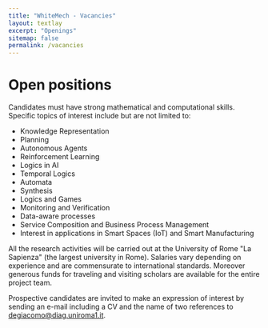 ```yaml
---
title: "WhiteMech - Vacancies"
layout: textlay
excerpt: "Openings"
sitemap: false
permalink: /vacancies
---
```


# Open positions

Candidates must have strong mathematical and computational skills. Specific topics of interest include but are not limited to:

- Knowledge Representation
- Planning
- Autonomous Agents
- Reinforcement Learning
- Logics in AI
- Temporal Logics
- Automata
- Synthesis
- Logics and Games
- Monitoring and Verification
- Data-aware processes
- Service Composition and Business Process Management
- Interest in applications in Smart Spaces (IoT) and Smart Manufacturing

All the research activities will be carried out at the University of Rome "La Sapienza" (the largest university in Rome). Salaries vary depending on experience and are commensurate to international standards. Moreover generous funds for traveling and visiting scholars are available for the entire project team.

Prospective candidates are invited to make an expression of interest by sending an e-mail including a CV and the name of two references to degiacomo@diag.uniroma1.it.

<!-- ### Current open positions

You find the current job openings here:
[Opening 1]({{ site.baseurl }}/downloads/GeneralPostdoc_2019_v01.pdf),
[Opening 2]({{ site.baseurl }}/downloads/PPMS_PhD_2019_v01.pdf).

It might be interesting to look at some past job advertisements. While the projects keep changing, the themes are still roughly the same. You can download them [here]({{ site.baseurl }}/downloads/PD.pdf), [here]({{ site.baseurl }}/downloads/PHD1.pdf), or [here]({{ site.baseurl }}/downloads/PHD2.pdf).

### Applications for PhD and Postdoc positions
If you are interested in working with us as a PhD student or postdoc, please send me an [email](mailto:milan.allan@gmail.com). State briefly why you are interested and attach a CV, including information about the grades you had as an undergraduate. No need for a separate cover letter or certificates. **Important**: please insert _"Application PhD"_ or _"Application Postdoc"_ in the subject line. If you are applying to a specific advertisement, note this in your email.

There are  postdoc scholarship available.  I'd be happy to support you after you apply to our group. Take a look at the [veni fellowship](http://www.nwo.nl/en/funding/our-funding-instruments/nwo/innovational-research-incentives-scheme/veni/index.html) or the [Marie Curie fellowship](http://ec.europa.eu/research/mariecurieactions/about-msca/actions/if/index_en.htm).

### Master projects for Leiden University students
If you are a Master student at Leiden University looking for a Master project, contact me (or any group member) per email or stop by my office.

### Bsc / Master students from elsewhere
If you are interested in pursuing a Master degree at Leiden University, see [mastersinleiden.nl](http://www.mastersinleiden.nl/programmes/physics/en/introduction). Sometimes, we take master students or summer interns if we get exceptional applicants (this usually means very good grades and a personal recommendation).


<figure>
<img src="{{ site.url }}{{ site.baseurl }}/images/picpic/Gallery/DSC_0696.jpg" width="95%">
</figure> -->
